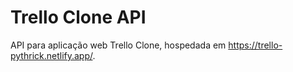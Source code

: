 # Trello Clone API

API para aplicação web Trello Clone, hospedada em https://trello-pythrick.netlify.app/.
